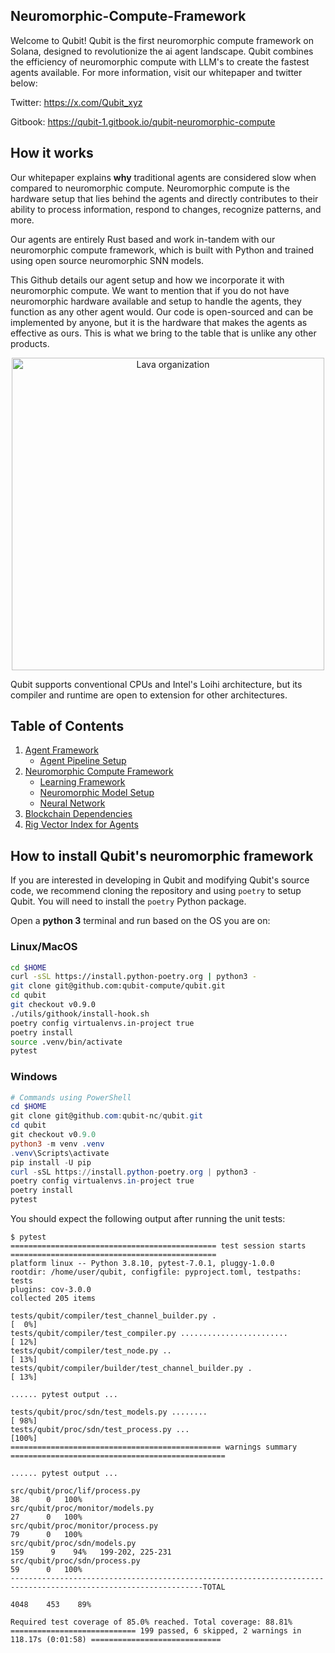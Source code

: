 ## Neuromorphic-Compute-Framework

Welcome to Qubit! Qubit is the first neuromorphic compute framework on Solana, designed to revolutionize the ai agent landscape. Qubit combines the efficiency of neuromorphic compute with LLM's to create the fastest agents available. For more information, visit our whitepaper and twitter below: 

Twitter: https://x.com/Qubit_xyz

Gitbook: https://qubit-1.gitbook.io/qubit-neuromorphic-compute

## How it works 

Our whitepaper explains **why** traditional agents are considered slow when compared to neuromorphic compute. Neuromorphic compute is the hardware setup that lies behind the agents and directly contributes to their ability to process information, respond to changes, recognize patterns, and more. 

Our agents are entirely Rust based and work in-tandem with our neuromorphic compute framework, which is built with Python and trained using open source neuromorphic SNN models.

This Github details our agent setup and how we incorporate it with neuromorphic compute. We want to mention that if you do not have neuromorphic hardware available and setup to handle the agents, they function as any other agent would. Our code is open-sourced and can be implemented by anyone, but it is the hardware that makes the agents as effective as ours. This is what we bring to the table that is unlike any other products. 

<p align="center">
<img src="https://user-images.githubusercontent.com/68661711/135412508-4a93e20a-8b64-4723-a69b-de8f4b5902f7.png" alt="Lava organization" width="500"/>
</p>

Qubit supports conventional CPUs and Intel's Loihi architecture, but
its compiler and runtime are open to extension for other architectures. 

## Table of Contents 

1. [Agent Framework](https://github.com/Qubit-xyz/Neuromorphic-Compute-Framework/tree/main/Agent)
    - [Agent Pipeline Setup](https://github.com/Qubit-xyz/Neuromorphic-Compute-Framework/tree/main/Agent/AgentPipeline)
2. [Neuromorphic Compute Framework](https://github.com/Qubit-xyz/Neuromorphic-Compute-Framework/tree/main/srcqubit)
    - [Learning Framework](https://github.com/Qubit-xyz/Neuromorphic-Compute-Framework/tree/main/srcqubit/LearningFramework)
    - [Neuromorphic Model Setup](https://github.com/Qubit-xyz/Neuromorphic-Compute-Framework/tree/main/srcqubit/ModelSetup)
    - [Neural Network](https://github.com/Qubit-xyz/Neuromorphic-Compute-Framework/tree/main/QbtSynapseNeuralNetwork)
4. [Blockchain Dependencies](https://github.com/Qubit-xyz/Neuromorphic-Compute-Framework/tree/main/Include%20)
5. [Rig Vector Index for Agents](https://github.com/Qubit-xyz/Neuromorphic-Compute-Framework/tree/main/rig_prerequisites/lib)

## How to install Qubit's neuromorphic framework

If you are interested in developing in Qubit and modifying Qubit's source code,
we recommend cloning the repository and using `poetry` to setup Qubit. You
will need to install the `poetry` Python package.

Open a **python 3** terminal and run based on the OS you are on:

### Linux/MacOS

```bash
cd $HOME
curl -sSL https://install.python-poetry.org | python3 -
git clone git@github.com:qubit-compute/qubit.git
cd qubit
git checkout v0.9.0
./utils/githook/install-hook.sh
poetry config virtualenvs.in-project true
poetry install
source .venv/bin/activate
pytest

```

### Windows

```powershell
# Commands using PowerShell
cd $HOME
git clone git@github.com:qubit-nc/qubit.git
cd qubit
git checkout v0.9.0
python3 -m venv .venv
.venv\Scripts\activate
pip install -U pip
curl -sSL https://install.python-poetry.org | python3 -
poetry config virtualenvs.in-project true
poetry install
pytest
```

You should expect the following output after running the unit tests:

```
$ pytest
============================================== test session starts ==============================================
platform linux -- Python 3.8.10, pytest-7.0.1, pluggy-1.0.0
rootdir: /home/user/qubit, configfile: pyproject.toml, testpaths: tests
plugins: cov-3.0.0
collected 205 items

tests/qubit/compiler/test_channel_builder.py .                                                       [  0%]
tests/qubit/compiler/test_compiler.py ........................                                       [ 12%]
tests/qubit/compiler/test_node.py ..                                                                 [ 13%]
tests/qubit/compiler/builder/test_channel_builder.py .                                               [ 13%]

...... pytest output ...

tests/qubit/proc/sdn/test_models.py ........                                                               [ 98%]
tests/qubit/proc/sdn/test_process.py ...                                                                   [100%]
=============================================== warnings summary ================================================

...... pytest output ...

src/qubit/proc/lif/process.py                                                           38      0   100%
src/qubit/proc/monitor/models.py                                                        27      0   100%
src/qubit/proc/monitor/process.py                                                       79      0   100%
src/qubit/proc/sdn/models.py                                                           159      9    94%   199-202, 225-231
src/qubit/proc/sdn/process.py                                                           59      0   100%
-----------------------------------------------------------------------------------------------------------------TOTAL
                                                                                     4048    453    89%

Required test coverage of 85.0% reached. Total coverage: 88.81%
============================ 199 passed, 6 skipped, 2 warnings in 118.17s (0:01:58) =============================

```
